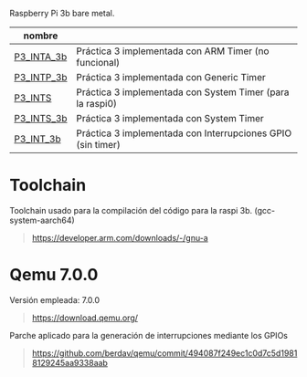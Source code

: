 Raspberry Pi 3b bare metal.

|nombre          |                                                           |
|----------------|-----------------------------------------------------------|
|[P3_INTA_3b](https://github.com/junouyangf/qemu-int/tree/main/P3_INTA_3b)|Práctica 3 implementada con ARM Timer (no funcional)|
|[P3_INTP_3b](https://github.com/junouyangf/qemu-int/tree/main/P3_INTP_3b)|Práctica 3 implementada con Generic Timer|
|[P3_INTS](https://github.com/junouyangf/qemu-int/tree/main/P3_INTS)|Práctica 3 implementada con System Timer (para la raspi0)|
|[P3_INTS_3b](https://github.com/junouyangf/qemu-int/tree/main/P3_INTS_3b)|Práctica 3 implementada con System Timer|
|[P3_INT_3b](https://github.com/junouyangf/qemu-int/tree/main/P3_INT_3b)|Práctica 3 implementada con Interrupciones GPIO (sin timer)|

# Toolchain
Toolchain usado para la compilación del código para la raspi 3b. (gcc-system-aarch64)
>https://developer.arm.com/downloads/-/gnu-a

# Qemu 7.0.0
Versión empleada: 7.0.0
>https://download.qemu.org/

Parche aplicado para la generación de interrupciones mediante los GPIOs
>https://github.com/berdav/qemu/commit/494087f249ec1c0d7c5d19818129245aa9338aab

